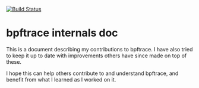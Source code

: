 [![Build Status](https://travis-ci.org/dalehamel/bpftrace-internals-docs.svg?branch=master)](https://travis-ci.org/dalehamel/bpftrace-internals-docs)

# bpftrace internals doc

This is a document describing my contributions to bpftrace. I have also tried
to keep it up to date with improvements others have since made on top of these.

I hope this can help others contribute to and understand bpftrace, and benefit
from what I learned as I worked on it.

